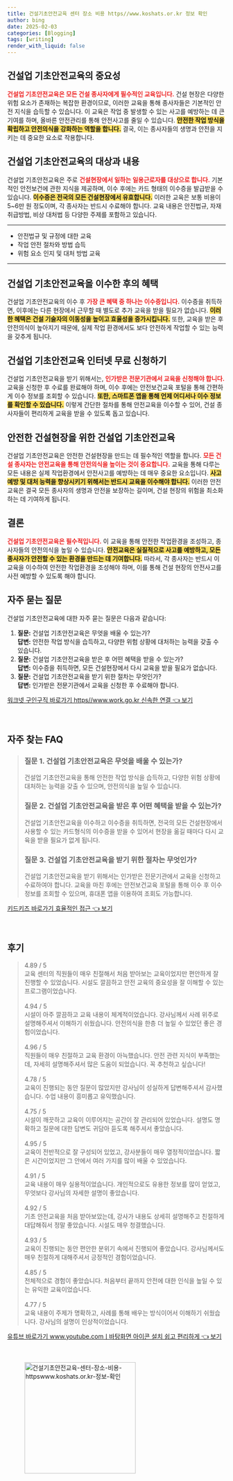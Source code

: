 ```yaml
---
title: 건설기초안전교육 센터 장소 비용 https//www.koshats.or.kr 정보 확인
author: bing
date: 2025-02-03
categories: [Blogging]
tags: [writing]
render_with_liquid: false
---
```



<h2 id='건설업_기초안전교육의_중요성'>건설업 기초안전교육의 중요성</h2>

<p><b><span style="color: #ee2323;">건설업 기초안전교육은 모든 건설 종사자에게 필수적인 교육입니다.</span></b> 건설 현장은 다양한 위험 요소가 존재하는 복잡한 환경이므로, 이러한 교육을 통해 종사자들은 기본적인 안전 지식을 습득할 수 있습니다. 이 교육은 작업 중 발생할 수 있는 사고를 예방하는 데 큰 기여를 하며, 올바른 안전관리를 통해 안전사고를 줄일 수 있습니다. <b><span style="background-color: #ffe066;">안전한 작업 방식을 확립하고 안전의식을 강화하는 역할을 합니다.</span></b> 결국, 이는 종사자들의 생명과 안전을 지키는 데 중요한 요소로 작용합니다.</p>

<h2 id='대상과_내용'>건설업 기초안전교육의 대상과 내용</h2>

<p>건설업 기초안전교육은 주로 <b><span style="color: #ee2323;">건설현장에서 일하는 일용근로자를 대상으로 합니다.</span></b> 기본적인 안전보건에 관한 지식을 제공하며, 이수 후에는 카드 형태의 이수증을 발급받을 수 있습니다. <b><span style="background-color: #ffe066;">이수증은 전국의 모든 건설현장에서 유효합니다.</span></b> 이러한 교육은 보통 비용이 5~6만 원 정도이며, 각 종사자는 반드시 수료해야 합니다. 교육 내용은 안전법규, 자재 취급방법, 비상 대처법 등 다양한 주제를 포함하고 있습니다.</p>

<hr />

<ul>
    <li>안전법규 및 규정에 대한 교육</li>
    <li>작업 안전 절차와 방법 습득</li>
    <li>위험 요소 인지 및 대처 방법 교육</li>
</ul>

<hr />

<h2 id='이수_혜택'>건설업 기초안전교육을 이수한 후의 혜택</h2>

<p>건설업 기초안전교육의 이수 후 <b><span style="color: #ee2323;">가장 큰 혜택 중 하나는 이수증입니다.</span></b> 이수증을 취득하면, 이후에는 다른 현장에서 근무할 때 별도로 추가 교육을 받을 필요가 없습니다. <b><span style="background-color: #ffe066;">이러한 혜택은 건설 기술자의 이동성을 높이고 효율성을 증가시킵니다.</span></b> 또한, 교육을 받은 후 안전의식이 높아지기 때문에, 실제 작업 환경에서도 보다 안전하게 작업할 수 있는 능력을 갖추게 됩니다.</p>

<h2 id='신청_방법'>건설업 기초안전교육 인터넷 무료 신청하기</h2>

<p>건설업 기초안전교육을 받기 위해서는, <b><span style="color: #ee2323;">인가받은 전문기관에서 교육을 신청해야 합니다.</span></b> 교육을 신청한 후 수료를 완료해야 하며, 이수 후에는 안전보건교육 포털을 통해 간편하게 이수 정보를 조회할 수 있습니다. <b><span style="background-color: #ffe066;">또한, 스마트폰 앱을 통해 언제 어디서나 이수 정보를 확인할 수 있습니다.</span></b> 이렇게 간단한 절차를 통해 안전교육을 이수할 수 있어, 건설 종사자들이 편리하게 교육을 받을 수 있도록 돕고 있습니다.</p>

<h2 id='안전교육의_중요성'>안전한 건설현장을 위한 건설업 기초안전교육</h2>

<p>건설업 기초안전교육은 안전한 건설현장을 만드는 데 필수적인 역할을 합니다. <b><span style="color: #ee2323;">모든 건설 종사자는 안전교육을 통해 안전의식을 높이는 것이 중요합니다.</span></b> 교육을 통해 다루는 모든 내용은 실제 작업환경에서 안전사고를 예방하는 데 매우 중요한 요소입니다. <b><span style="background-color: #ffe066;">사고 예방 및 대처 능력을 향상시키기 위해서는 반드시 교육을 이수해야 합니다.</span></b> 이러한 안전 교육은 결국 모든 종사자의 생명과 안전을 보장하는 길이며, 건설 현장의 위험을 최소화하는 데 기여하게 됩니다.</p>

<h2 id='결론'>결론</h2>

<p><b><span style="color: #ee2323;">건설업 기초안전교육은 필수적입니다.</span></b> 이 교육을 통해 안전한 작업환경을 조성하고, 종사자들의 안전의식을 높일 수 있습니다. <b><span style="background-color: #ffe066;">안전교육은 실질적으로 사고를 예방하고, 모든 종사자가 안전할 수 있는 환경을 만드는 데 기여합니다.</span></b> 따라서, 각 종사자는 반드시 이 교육을 이수하여 안전한 작업환경을 조성해야 하며, 이를 통해 건설 현장의 안전사고를 사전 예방할 수 있도록 해야 합니다.</p>

<h2 id='자주_묻는_질문'>자주 묻는 질문</h2>

<p>건설업 기초안전교육에 대한 자주 묻는 질문은 다음과 같습니다:</p>

<ol>
    <li>
        <b>질문:</b> 건설업 기초안전교육은 무엇을 배울 수 있는가?<br>
        <b>답변:</b> 안전한 작업 방식을 습득하고, 다양한 위험 상황에 대처하는 능력을 갖출 수 있습니다.
    </li>
    <li>
        <b>질문:</b> 건설업 기초안전교육을 받은 후 어떤 혜택을 받을 수 있는가?<br>
        <b>답변:</b> 이수증을 취득하면, 모든 건설현장에서 다시 교육을 받을 필요가 없습니다.
    </li>
    <li>
        <b>질문:</b> 건설업 기초안전교육을 받기 위한 절차는 무엇인가?<br>
        <b>답변:</b> 인가받은 전문기관에서 교육을 신청한 후 수료해야 합니다.
    </li>
</ol>


<p><a class="click-button" title="워크넷 구인구직 바로가기 https//www.work.go.kr 신속한 연결" href="https://adkhouse.github.io/posts/%EC%9B%8C%ED%81%AC%EB%84%B7-%EA%B5%AC%EC%9D%B8%EA%B5%AC%EC%A7%81-%EB%B0%94%EB%A1%9C%EA%B0%80%EA%B8%B0-httpswww.work.go.kr-%EC%8B%A0%EC%86%8D%ED%95%9C-%EC%97%B0%EA%B2%B0/" rel="dofollow">워크넷 구인구직 바로가기 https//www.work.go.kr 신속한 연결 👈 보기</a></p><br>
<h2 id='자주_찾는_FAQ'>자주 찾는 FAQ</h2>
<div itemscope="" itemtype="https://schema.org/FAQPage"> 
<blockquote> 
<div itemscope="" itemprop="mainEntity" itemtype="https://schema.org/Question"> 
<h3 itemprop="name">질문 1. 건설업 기초안전교육은 무엇을 배울 수 있는가?</h3> 
<div itemscope="" itemprop="acceptedAnswer" itemtype="https://schema.org/Answer"> 
<span itemprop="text"> 
<p>건설업 기초안전교육을 통해 안전한 작업 방식을 습득하고, 다양한 위험 상황에 대처하는 능력을 갖출 수 있으며, 안전의식을 높일 수 있습니다.</p> 
</span> 
</div> 
</div> 
<div itemscope="" itemprop="mainEntity" itemtype="https://schema.org/Question"> 
<h3 itemprop="name">질문 2. 건설업 기초안전교육을 받은 후 어떤 혜택을 받을 수 있는가?</h3> 
<div itemscope="" itemprop="acceptedAnswer" itemtype="https://schema.org/Answer"> 
<span itemprop="text"> 
<p>건설업 기초안전교육을 이수하고 이수증을 취득하면, 전국의 모든 건설현장에서 사용할 수 있는 카드형식의 이수증을 받을 수 있어서 현장을 옮길 때마다 다시 교육을 받을 필요가 없게 됩니다.</p> 
</span> 
</div> 
</div> 
<div itemscope="" itemprop="mainEntity" itemtype="https://schema.org/Question"> 
<h3 itemprop="name">질문 3. 건설업 기초안전교육을 받기 위한 절차는 무엇인가?</h3> 
<div itemscope="" itemprop="acceptedAnswer" itemtype="https://schema.org/Answer"> 
<span itemprop="text"> 
<p>건설업 기초안전교육을 받기 위해서는 인가받은 전문기관에서 교육을 신청하고 수료하여야 합니다. 교육을 마친 후에는 안전보건교육 포털을 통해 이수 후 이수 정보를 조회할 수 있으며, 휴대폰 앱을 이용하여 조회도 가능합니다.</p> 
</span> 
</div> 
</div> 
</blockquote> 
</div>
<p><a class="click-button" title="키드키즈 바로가기 효율적인 접근" href="https://adkhouse.github.io/posts/%ED%82%A4%EB%93%9C%ED%82%A4%EC%A6%88-%EB%B0%94%EB%A1%9C%EA%B0%80%EA%B8%B0-%ED%9A%A8%EC%9C%A8%EC%A0%81%EC%9D%B8-%EC%A0%91%EA%B7%BC/" rel="dofollow">키드키즈 바로가기 효율적인 접근 👈 보기</a></p><br>
<h2 id='후기'>후기</h2>
<div itemscope itemtype="https://schema.org/Product">
  <blockquote>
  <div itemprop="review" itemscope itemtype="https://schema.org/Review">
      <div itemprop="reviewRating" itemscope itemtype="https://schema.org/Rating"> <span itemprop="ratingValue">4.89</span> / <span itemprop="bestRating">5</span> </div>
      <span itemprop="reviewBody">교육 센터의 직원들이 매우 친절해서 처음 받아보는 교육이었지만 편안하게 잘 진행할 수 있었습니다. 시설도 깔끔하고 안전 교육의 중요성을 잘 이해할 수 있는 프로그램이었습니다.</span>
  </div>
  <br>
  <div itemprop="review" itemscope itemtype="https://schema.org/Review">
      <div itemprop="reviewRating" itemscope itemtype="https://schema.org/Rating"> <span itemprop="ratingValue">4.94</span> / <span itemprop="bestRating">5</span> </div>
      <span itemprop="reviewBody">시설이 아주 깔끔하고 교육 내용이 체계적이었습니다. 강사님께서 사례 위주로 설명해주셔서 이해하기 쉬웠습니다. 안전의식을 한층 더 높일 수 있었던 좋은 경험이었습니다.</span>
  </div>
  <br>
  <div itemprop="review" itemscope itemtype="https://schema.org/Review">
      <div itemprop="reviewRating" itemscope itemtype="https://schema.org/Rating"> <span itemprop="ratingValue">4.96</span> / <span itemprop="bestRating">5</span> </div>
      <span itemprop="reviewBody">직원들이 매우 친절하고 교육 환경이 아늑했습니다. 안전 관련 지식이 부족했는데, 자세히 설명해주셔서 많은 도움이 되었습니다. 꼭 추천하고 싶습니다!</span>
  </div>
  <br>
  <div itemprop="review" itemscope itemtype="https://schema.org/Review">
      <div itemprop="reviewRating" itemscope itemtype="https://schema.org/Rating"> <span itemprop="ratingValue">4.78</span> / <span itemprop="bestRating">5</span> </div>
      <span itemprop="reviewBody">교육이 진행되는 동안 질문이 많았지만 강사님이 성실하게 답변해주셔서 감사했습니다. 수업 내용이 흥미롭고 유익했습니다.</span>
  </div>
  <br>
  <div itemprop="review" itemscope itemtype="https://schema.org/Review">
      <div itemprop="reviewRating" itemscope itemtype="https://schema.org/Rating"> <span itemprop="ratingValue">4.75</span> / <span itemprop="bestRating">5</span> </div>
      <span itemprop="reviewBody">시설이 깨끗하고 교육이 이루어지는 공간이 잘 관리되어 있었습니다. 설명도 명확하고 질문에 대한 답변도 귀담아 듣도록 해주셔서 좋았습니다.</span>
  </div>
  <br>
  <div itemprop="review" itemscope itemtype="https://schema.org/Review">
      <div itemprop="reviewRating" itemscope itemtype="https://schema.org/Rating"> <span itemprop="ratingValue">4.95</span> / <span itemprop="bestRating">5</span> </div>
      <span itemprop="reviewBody">교육이 전반적으로 잘 구성되어 있었고, 강사분들이 매우 열정적이었습니다. 짧은 시간이었지만 그 안에서 여러 가지를 많이 배울 수 있었습니다.</span>
  </div>
  <br>
  <div itemprop="review" itemscope itemtype="https://schema.org/Review">
      <div itemprop="reviewRating" itemscope itemtype="https://schema.org/Rating"> <span itemprop="ratingValue">4.91</span> / <span itemprop="bestRating">5</span> </div>
      <span itemprop="reviewBody">교육 내용이 매우 실용적이었습니다. 개인적으로도 유용한 정보를 많이 얻었고, 무엇보다 강사님의 자세한 설명이 좋았습니다.</span>
  </div>
  <br>
  <div itemprop="review" itemscope itemtype="https://schema.org/Review">
      <div itemprop="reviewRating" itemscope itemtype="https://schema.org/Rating"> <span itemprop="ratingValue">4.92</span> / <span itemprop="bestRating">5</span> </div>
      <span itemprop="reviewBody">기초 안전교육을 처음 받아보았는데, 강사가 내용도 상세히 설명해주고 친절하게 대답해줘서 정말 좋았습니다. 시설도 매우 청결했습니다.</span>
  </div>
  <br>
  <div itemprop="review" itemscope itemtype="https://schema.org/Review">
      <div itemprop="reviewRating" itemscope itemtype="https://schema.org/Rating"> <span itemprop="ratingValue">4.93</span> / <span itemprop="bestRating">5</span> </div>
      <span itemprop="reviewBody">교육이 진행되는 동안 편안한 분위기 속에서 진행되어 좋았습니다. 강사님께서도 매우 친절하게 대해주셔서 긍정적인 경험이었습니다.</span>
  </div>
  <br>
  <div itemprop="review" itemscope itemtype="https://schema.org/Review">
      <div itemprop="reviewRating" itemscope itemtype="https://schema.org/Rating"> <span itemprop="ratingValue">4.85</span> / <span itemprop="bestRating">5</span> </div>
      <span itemprop="reviewBody">전체적으로 경험이 좋았습니다. 처음부터 끝까지 안전에 대한 인식을 높일 수 있는 유익한 교육이었습니다.</span>
  </div>
  <br>
  <div itemprop="review" itemscope itemtype="https://schema.org/Review">
      <div itemprop="reviewRating" itemscope itemtype="https://schema.org/Rating"> <span itemprop="ratingValue">4.77</span> / <span itemprop="bestRating">5</span> </div>
      <span itemprop="reviewBody">교육 내용이 주제가 명확하고, 사례를 통해 배우는 방식이어서 이해하기 쉬웠습니다. 강사님의 설명이 인상적이었습니다.</span>
  </div>
  </blockquote>
</div>
<p><a class="click-button" title="유튜브 바로가기 www.youtube.comㅣ바탕화면 아이콘 설치 쉽고 편리하게" href="https://adkhouse.github.io/posts/%EC%9C%A0%ED%8A%9C%EB%B8%8C-%EB%B0%94%EB%A1%9C%EA%B0%80%EA%B8%B0-www.youtube.com%E3%85%A3%EB%B0%94%ED%83%95%ED%99%94%EB%A9%B4-%EC%95%84%EC%9D%B4%EC%BD%98-%EC%84%A4%EC%B9%98-%EC%89%BD%EA%B3%A0-%ED%8E%B8%EB%A6%AC%ED%95%98%EA%B2%8C/" rel="dofollow">유튜브 바로가기 www.youtube.comㅣ바탕화면 아이콘 설치 쉽고 편리하게 👈 보기</a></p><br>
<figure class="image"><img src="https://adkhouse.github.io/assets/img/thumbnail/건설기초안전교육-센터-장소-비용-httpswww.koshats.or.kr-정보-확인.webp" alt="건설기초안전교육-센터-장소-비용-httpswww.koshats.or.kr-정보-확인" width="256" height="256"></figure>